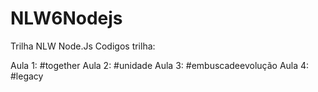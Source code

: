# NLW6Nodejs

Trilha NLW Node.Js
 Codigos trilha:

Aula 1: #together
Aula 2: #unidade
Aula 3: #embuscadeevolução
Aula 4: #legacy
